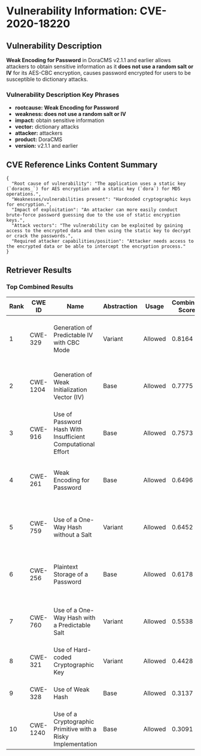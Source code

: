 # Vulnerability Information: CVE-2020-18220

## Vulnerability Description
**Weak Encoding for Password** in DoraCMS v2.1.1 and earlier allows attackers to obtain sensitive information as it **does not use a random salt or IV** for its AES-CBC encryption, causes password encrypted for users to be susceptible to dictionary attacks.

### Vulnerability Description Key Phrases
- **rootcause:** **Weak Encoding for Password**
- **weakness:** **does not use a random salt or IV**
- **impact:** obtain sensitive information
- **vector:** dictionary attacks
- **attacker:** attackers
- **product:** DoraCMS
- **version:** v2.1.1 and earlier

## CVE Reference Links Content Summary
```
{
  "Root cause of vulnerability": "The application uses a static key (`doracms_`) for AES encryption and a static key (`dora`) for MD5 operations.",
  "Weaknesses/vulnerabilities present": "Hardcoded cryptographic keys for encryption.",
  "Impact of exploitation": "An attacker can more easily conduct brute-force password guessing due to the use of static encryption keys.",
  "Attack vectors": "The vulnerability can be exploited by gaining access to the encrypted data and then using the static key to decrypt or crack the passwords.",
  "Required attacker capabilities/position": "Attacker needs access to the encrypted data or be able to intercept the encryption process."
}
```

## Retriever Results

### Top Combined Results

| Rank | CWE ID | Name | Abstraction | Usage | Combined Score | Retrievers | Individual Scores |
|------|--------|------|-------------|-------|---------------|------------|-------------------|
| 1 | CWE-329 | Generation of Predictable IV with CBC Mode | Variant | Allowed | 0.8164 | dense, sparse, graph | dense: 0.565, sparse: 0.709, graph: 0.549 |
| 2 | CWE-1204 | Generation of Weak Initialization Vector (IV) | Base | Allowed | 0.7775 | dense, sparse, graph | dense: 0.555, sparse: 0.491, graph: 0.612 |
| 3 | CWE-916 | Use of Password Hash With Insufficient Computational Effort | Base | Allowed | 0.7573 | dense, sparse, graph | dense: 0.599, sparse: 0.412, graph: 0.621 |
| 4 | CWE-261 | Weak Encoding for Password | Base | Allowed | 0.6496 | dense, sparse, graph | dense: 0.663, sparse: 0.209, graph: 0.555 |
| 5 | CWE-759 | Use of a One-Way Hash without a Salt | Variant | Allowed | 0.6452 | dense, sparse, graph | dense: 0.570, sparse: 0.379, graph: 0.551 |
| 6 | CWE-256 | Plaintext Storage of a Password | Base | Allowed | 0.6178 | dense, sparse, graph | dense: 0.570, sparse: 0.205, graph: 0.602 |
| 7 | CWE-760 | Use of a One-Way Hash with a Predictable Salt | Variant | Allowed | 0.5538 | dense, sparse, graph | dense: 0.572, sparse: 0.204, graph: 0.551 |
| 8 | CWE-321 | Use of Hard-coded Cryptographic Key | Variant | Allowed | 0.4428 | dense, sparse | dense: 0.535, sparse: 0.370 |
| 9 | CWE-328 | Use of Weak Hash | Base | Allowed | 0.3137 | sparse, graph | sparse: 0.365, graph: 0.294 |
| 10 | CWE-1240 | Use of a Cryptographic Primitive with a Risky Implementation | Base | Allowed | 0.3091 | sparse, graph | sparse: 0.357, graph: 0.294 |

